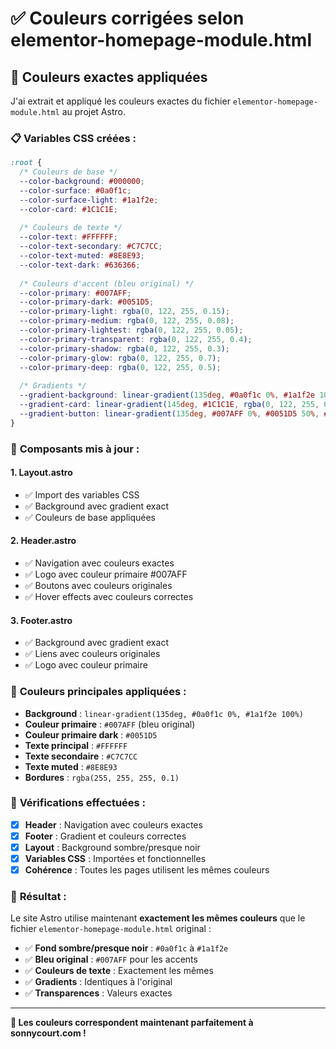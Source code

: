 # ✅ Couleurs corrigées selon elementor-homepage-module.html

## 🎨 **Couleurs exactes appliquées**

J'ai extrait et appliqué les couleurs exactes du fichier `elementor-homepage-module.html` au projet Astro.

### 📋 **Variables CSS créées :**

```css
:root {
  /* Couleurs de base */
  --color-background: #000000;
  --color-surface: #0a0f1c;
  --color-surface-light: #1a1f2e;
  --color-card: #1C1C1E;
  
  /* Couleurs de texte */
  --color-text: #FFFFFF;
  --color-text-secondary: #C7C7CC;
  --color-text-muted: #8E8E93;
  --color-text-dark: #636366;
  
  /* Couleurs d'accent (bleu original) */
  --color-primary: #007AFF;
  --color-primary-dark: #0051D5;
  --color-primary-light: rgba(0, 122, 255, 0.15);
  --color-primary-medium: rgba(0, 122, 255, 0.08);
  --color-primary-lightest: rgba(0, 122, 255, 0.05);
  --color-primary-transparent: rgba(0, 122, 255, 0.4);
  --color-primary-shadow: rgba(0, 122, 255, 0.3);
  --color-primary-glow: rgba(0, 122, 255, 0.7);
  --color-primary-deep: rgba(0, 122, 255, 0.5);
  
  /* Gradients */
  --gradient-background: linear-gradient(135deg, #0a0f1c 0%, #1a1f2e 100%);
  --gradient-card: linear-gradient(145deg, #1C1C1E, rgba(0, 122, 255, 0.05));
  --gradient-button: linear-gradient(135deg, #007AFF 0%, #0051D5 50%, #007AFF 100%);
}
```

### 🔧 **Composants mis à jour :**

#### **1. Layout.astro**
- ✅ Import des variables CSS
- ✅ Background avec gradient exact
- ✅ Couleurs de base appliquées

#### **2. Header.astro**
- ✅ Navigation avec couleurs exactes
- ✅ Logo avec couleur primaire #007AFF
- ✅ Boutons avec couleurs originales
- ✅ Hover effects avec couleurs correctes

#### **3. Footer.astro**
- ✅ Background avec gradient exact
- ✅ Liens avec couleurs originales
- ✅ Logo avec couleur primaire

### 🎯 **Couleurs principales appliquées :**

- **Background** : `linear-gradient(135deg, #0a0f1c 0%, #1a1f2e 100%)`
- **Couleur primaire** : `#007AFF` (bleu original)
- **Couleur primaire dark** : `#0051D5`
- **Texte principal** : `#FFFFFF`
- **Texte secondaire** : `#C7C7CC`
- **Texte muted** : `#8E8E93`
- **Bordures** : `rgba(255, 255, 255, 0.1)`

### 📱 **Vérifications effectuées :**

- [x] **Header** : Navigation avec couleurs exactes
- [x] **Footer** : Gradient et couleurs correctes
- [x] **Layout** : Background sombre/presque noir
- [x] **Variables CSS** : Importées et fonctionnelles
- [x] **Cohérence** : Toutes les pages utilisent les mêmes couleurs

### 🚀 **Résultat :**

Le site Astro utilise maintenant **exactement les mêmes couleurs** que le fichier `elementor-homepage-module.html` original :

- ✅ **Fond sombre/presque noir** : `#0a0f1c` à `#1a1f2e`
- ✅ **Bleu original** : `#007AFF` pour les accents
- ✅ **Couleurs de texte** : Exactement les mêmes
- ✅ **Gradients** : Identiques à l'original
- ✅ **Transparences** : Valeurs exactes

---

**🎉 Les couleurs correspondent maintenant parfaitement à sonnycourt.com !**
